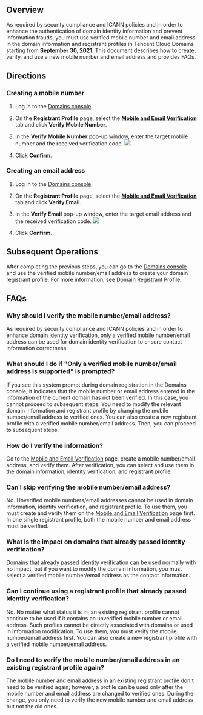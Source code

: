## Overview

As required by security compliance and ICANN policies and in order to enhance the authentication of domain identity information and prevent information frauds, you must use verified mobile number and email address in the domain information and registrant profiles in Tencent Cloud Domains starting from **September 30, 2021**.
This document describes how to create, verify, and use a new mobile number and email address and provides FAQs.

## Directions

### Creating a mobile number
1. Log in to the [Domains console](https://console.cloud.tencent.com/domain/template).

2. On the **Registrant Profile** page, select the **[Mobile and Email Verification](https://console.cloud.tencent.com/domain/template/verify)** tab and click **Verify Mobile Number**.

3. In the **Verify Mobile Number** pop-up window, enter the target mobile number and the received verification code.
![](https://qcloudimg.tencent-cloud.cn/raw/c6720e4d60a19f8e843499ac3662dda7.png)

4. Click **Confirm**.


### Creating an email address
1. Log in to the [Domains console](https://console.cloud.tencent.com/domain/template).

2. On the **Registrant Profile** page, select the **[Mobile and Email Verification](https://console.cloud.tencent.com/domain/template/verify)** tab and click **Verify Email**.

3. In the **Verify Email** pop-up window, enter the target email address and the received verification code.
![](https://qcloudimg.tencent-cloud.cn/raw/ec1d3215fdbcc8c0fb5cbe548c53dd5f.png)

4. Click **Confirm**.


## Subsequent Operations

After completing the previous steps, you can go to the [Domains console](https://console.cloud.tencent.com/domain/template) and use the verified mobile number/email address to create your domain registrant profile. For more information, see [Domain Registrant Profile](https://www.tencentcloud.com/document/product/242/45182).

## FAQs

### Why should I verify the mobile number/email address?

As required by security compliance and ICANN policies and in order to enhance domain identity verification, only a verified mobile number/email address can be used for domain identity verification to ensure contact information correctness.

### What should I do if "Only a verified mobile number/email address is supported" is prompted?

If you see this system prompt during domain registration in the Domains console, it indicates that the mobile number or email address entered in the information of the current domain has not been verified. In this case, you cannot proceed to subsequent steps.
You need to modify the relevant domain information and registrant profile by changing the mobile number/email address to verified ones. You can also create a new registrant profile with a verified mobile number/email address. Then, you can proceed to subsequent steps.

### How do I verify the information?

Go to the [Mobile and Email Verification](https://console.cloud.tencent.com/domain/template) page, create a mobile number/email address, and verify them. After verification, you can select and use them in the domain information, identity verification, and registrant profile.

### Can I skip verifying the mobile number/email address?

No. Unverified mobile numbers/email addresses cannot be used in domain information, identity verification, and registrant profile. To use them, you must create and verify them on the [Mobile and Email Verification](https://console.cloud.tencent.com/domain/template) page first. In one single registrant profile, both the mobile number and email address must be verified.

### What is the impact on domains that already passed identity verification?

Domains that already passed identity verification can be used normally with no impact, but if you want to modify the domain information, you must select a verified mobile number/email address as the contact information.

### Can I continue using a registrant profile that already passed identity verification?

No. No matter what status it is in, an existing registrant profile cannot continue to be used if it contains an unverified mobile number or email address. Such profiles cannot be directly associated with domains or used in information modification. To use them, you must verify the mobile number/email address first. You can also create a new registrant profile with a verified mobile number/email address.

### Do I need to verify the mobile number/email address in an existing registrant profile again?

The mobile number and email address in an existing registrant profile don't need to be verified again; however, a profile can be used only after the mobile number and email address are changed to verified ones. During the change, you only need to verify the new mobile number and email address but not the old ones.